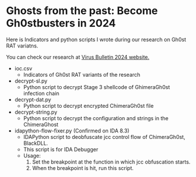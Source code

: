 # Ghosts from the past: Become Gh0stbusters in 2024
Here is Indicators and python scripts I wrote during our research on Gh0st RAT variatns.

You can check our research at [Virus Bulletin 2024 website.](https://www.virusbulletin.com/conference/vb2024/abstracts/ghosts-past-become-gh0stbusters-2024/)

- ioc.csv
  - Indicators of Gh0st RAT variants of the research
- decrypt-sl.py
  - Python script to decrypt Stage 3 shellcode of GhimeraGh0st infection chain
- decrypt-dat.py
  - Python script to decrypt encrypted ChimeraGh0st file
- decrypt-string.py
  - Python script to decrypt the configuration and strings in the ChimeraGhost
- idapython-flow-fixer.py (Confirmed on IDA 8.3)
  - IDAPython script to deobfuscate jcc control flow of ChimeraGh0st, BlackDLL.
  - This script is for IDA Debugger
  - Usage:
      1. Set the breakpoint at the function in which jcc obfuscation starts.  
      2. When the breakpoint is hit, run this script. 

